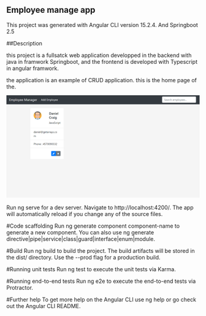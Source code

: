 ## Employee manage app 

This project was generated with Angular CLI version 15.2.4. And Springboot 2.5 

##Description

this project is a fullsatck web application developped in the backend with java in framwork Springboot, and the frontend is developed with Typescript in angular framwork.

the application is an example of CRUD application.
this is the home page of the.


![plot](./homepage.png)


Run ng serve for a dev server. Navigate to http://localhost:4200/. The app will automatically reload if you change any of the source files.

#Code scaffolding
Run ng generate component component-name to generate a new component. You can also use ng generate directive|pipe|service|class|guard|interface|enum|module.

#Build
Run ng build to build the project. The build artifacts will be stored in the dist/ directory. Use the --prod flag for a production build.

#Running unit tests
Run ng test to execute the unit tests via Karma.

#Running end-to-end tests
Run ng e2e to execute the end-to-end tests via Protractor.

#Further help
To get more help on the Angular CLI use ng help or go check out the Angular CLI README.
